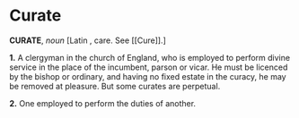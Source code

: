 # Curate

**CURATE**, _noun_ \[Latin , care. See [[Cure]].\]

**1.** A clergyman in the church of England, who is employed to perform divine service in the place of the incumbent, parson or vicar. He must be licenced by the bishop or ordinary, and having no fixed estate in the curacy, he may be removed at pleasure. But some curates are perpetual.

**2.** One employed to perform the duties of another.